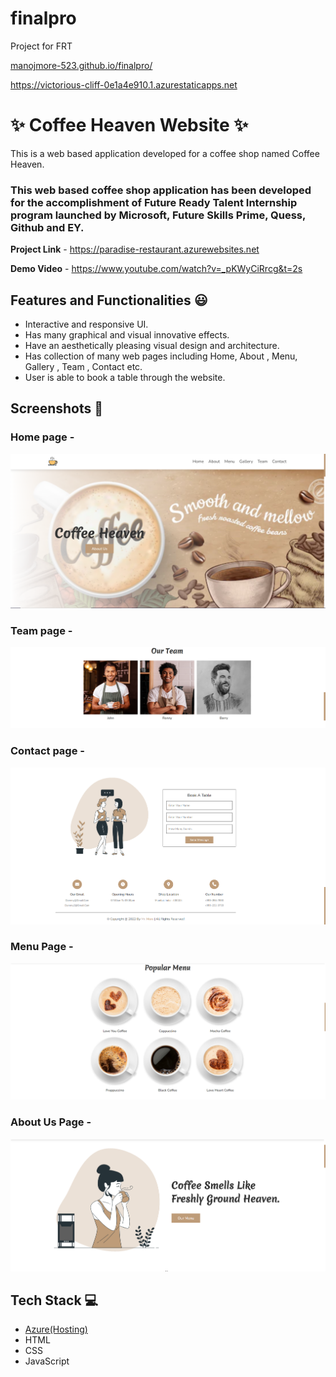 # finalpro
Project for FRT

[manojmore-523.github.io/finalpro/](https://github.com/manojmore-523/finalpro.git)

https://victorious-cliff-0e1a4e910.1.azurestaticapps.net

# ✨ Coffee Heaven Website  ✨

This is a web based application developed for a coffee shop named Coffee Heaven.

### This web based coffee shop application has been developed for the accomplishment of Future Ready Talent Internship program launched by Microsoft, Future Skills Prime, Quess, Github and EY.


**Project Link** - https://paradise-restaurant.azurewebsites.net


**Demo Video** -  https://www.youtube.com/watch?v=_pKWyCiRrcg&t=2s

## Features and Functionalities 😃

- Interactive and responsive UI.
- Has many graphical and visual innovative effects.
- Have an aesthetically pleasing visual design and architecture.
- Has collection of many web pages including Home, About , Menu, Gallery , Team , Contact etc.
- User is able to book a table through the website.


## Screenshots 📸
### Home page -   
![](img/ss_home.png)
### Team page -
![](img/ss_team.png)
### Contact page -
![](img/ss_contact.png)
### Menu Page -
![](img/ss_menu.png)
### About Us Page -
![](img/ss_about.png)

## Tech Stack 💻

- [Azure(Hosting)](https://azure.microsoft.com/en-in/features/azure-portal/)
- HTML
- CSS
- JavaScript

